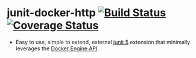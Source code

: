 # junit-docker-http [![Build Status](https://travis-ci.org/jameshnsears/junit-docker-http.svg?branch=master)](https://travis-ci.org/jameshnsears/junit-docker-http) [![Coverage Status](https://coveralls.io/repos/github/jameshnsears/junit-docker-http/badge.svg?branch=master)](https://coveralls.io/github/jameshnsears/junit-docker-http?branch=master)
* Easy to use, simple to extend, external [junit 5](https://junit.org/junit5/docs/current/user-guide/#extensions) extension that minimally leverages the [Docker Engine API](https://docs.docker.com/engine/api/v1.39/).


